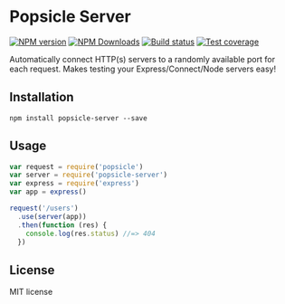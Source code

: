 # Popsicle Server

[![NPM version][npm-image]][npm-url]
[![NPM Downloads][downloads-image]][downloads-url]
[![Build status][travis-image]][travis-url]
[![Test coverage][coveralls-image]][coveralls-url]

Automatically connect HTTP(s) servers to a randomly available port for each request. Makes testing your Express/Connect/Node servers easy!

## Installation

```
npm install popsicle-server --save
```

## Usage

```js
var request = require('popsicle')
var server = require('popsicle-server')
var express = require('express')
var app = express()

request('/users')
  .use(server(app))
  .then(function (res) {
    console.log(res.status) //=> 404
  })
```

## License

MIT license

[npm-image]: https://img.shields.io/npm/v/popsicle-server.svg?style=flat
[npm-url]: https://npmjs.org/package/popsicle-server
[travis-image]: https://img.shields.io/travis/blakeembrey/popsicle-server.svg?style=flat
[travis-url]: https://travis-ci.org/blakeembrey/popsicle-server
[coveralls-image]: https://img.shields.io/coveralls/blakeembrey/popsicle-server.svg?style=flat
[coveralls-url]: https://coveralls.io/r/blakeembrey/popsicle-server?branch=master
[downloads-image]: https://img.shields.io/npm/dm/popsicle-server.svg?style=flat
[downloads-url]: https://npmjs.org/package/popsicle-server
